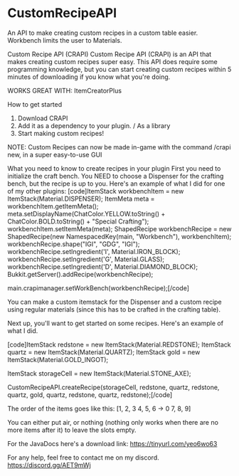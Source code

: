 # CustomRecipeAPI
An API to make creating custom recipes in a custom table easier. Workbench limits the user to Materials.

Custom Recipe API (CRAPI)
Custom Recipe API (CRAPI) is an API that makes creating custom recipes super easy. This API does require some programming knowledge, but you can start creating custom recipes within 5 minutes of downloading if you know what you're doing.

WORKS GREAT WITH: ItemCreatorPlus

How to get started
1. Download CRAPI
2. Add it as a dependency to your plugin. / As a library
3. Start making custom recipes!

NOTE: Custom Recipes can now be made in-game with the command /crapi new, in a super easy-to-use GUI


What you need to know to create recipes in your plugin
First you need to initialize the craft bench. You NEED to choose a Dispenser for the crafting bench, but the recipe is up to you.
Here's an example of what I did for one of my other plugins:
[code]ItemStack workbenchItem = new ItemStack(Material.DISPENSER);
ItemMeta meta = workbenchItem.getItemMeta();
meta.setDisplayName(ChatColor.YELLOW.toString() + ChatColor.BOLD.toString() + "Special Crafting");
workbenchItem.setItemMeta(meta);
ShapedRecipe workbenchRecipe = new ShapedRecipe(new NamespacedKey(main, "Workbench"), workbenchItem);
workbenchRecipe.shape("IGI", "GDG", "IGI");
workbenchRecipe.setIngredient('I', Material.IRON_BLOCK);
workbenchRecipe.setIngredient('G', Material.GLASS);
workbenchRecipe.setIngredient('D', Material.DIAMOND_BLOCK);
Bukkit.getServer().addRecipe(workbenchRecipe);

main.crapimanager.setWorkBench(workbenchRecipe);[/code]

You can make a custom itemstack for the Dispenser and a custom recipe using regular materials (since this has to be crafted in the crafting table).

Next up, you'll want to get started on some recipes. Here's an example of what I did.

[code]ItemStack redstone = new ItemStack(Material.REDSTONE);
ItemStack quartz = new ItemStack(Material.QUARTZ);
ItemStack gold = new ItemStack(Material.GOLD_INGOT);

ItemStack storageCell = new ItemStack(Material.STONE_AXE);

CustomRecipeAPI.createRecipe(storageCell, redstone, quartz, redstone, quartz, gold, quartz, redstone, quartz, redstone);[/code]

The order of the items goes like this:
[1, 2, 3
4, 5, 6   ->  0
7, 8, 9]

You can either put air, or nothing (nothing only works when there are no more items after it) to leave the slots empty.



For the JavaDocs here's a download link: https://tinyurl.com/yeo6wo63

For any help, feel free to contact me on my discord.
https://discord.gg/AET9mWj
